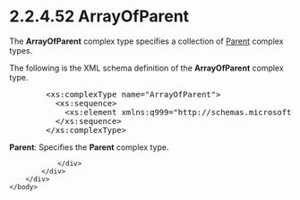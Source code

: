 <html dir="LTR" xmlns:mshelp="http://msdn.microsoft.com/mshelp" xmlns:ddue="http://ddue.schemas.microsoft.com/authoring/2003/5" xmlns:xlink="http://www.w3.org/1999/xlink" xmlns:tool="http://www.microsoft.com/tooltip">
    <head>
        <meta http-equiv="Content-Type" content="text/html; CHARSET=utf-8"></meta>
        <meta name="save" content="history"></meta>
        <title>2.2.4.52 ArrayOfParent</title>
        <xml>
            <mshelp:toctitle title="2.2.4.52 ArrayOfParent"></mshelp:toctitle>
            <mshelp:rltitle title="[MS-SSMDSWS-15]: ArrayOfParent"></mshelp:rltitle>
            <mshelp:keyword index="A" term="f2d2518d-c7f1-4cbe-818a-11814ddf22fd"></mshelp:keyword>
            <mshelp:attr name="DCSext.ContentType" value="open specification"></mshelp:attr>
            <mshelp:attr name="AssetID" value="f2d2518d-c7f1-4cbe-818a-11814ddf22fd"></mshelp:attr>
            <mshelp:attr name="TopicType" value="kbRef"></mshelp:attr>
            <mshelp:attr name="DCSext.Title" value="[MS-SSMDSWS-15]: ArrayOfParent" />
        </xml>
    </head>
    <body>
        <div id="header">
            <h1 class="heading">2.2.4.52 ArrayOfParent</h1>
        </div>
        <div id="mainSection">
            <div id="mainBody">
                <div id="allHistory" class="saveHistory"></div>
                <div id="sectionSection0" class="section" name="collapseableSection">
                    

<p>The <b>ArrayOfParent</b> complex type specifies a collection
of <a href="2c6a352b-68ed-4f47-81ef-1f5f049eff2a.htm">Parent</a> complex
types.</p>

<p>The following is the XML schema definition of the <b>ArrayOfParent</b>
complex type.</p>

<dl>
<dd>
<div><pre>   &lt;xs:complexType name=&quot;ArrayOfParent&quot;&gt;
     &lt;xs:sequence&gt;
       &lt;xs:element xmlns:q999=&quot;http://schemas.microsoft.com/sqlserver/masterdataservices/2009/09&quot; minOccurs=&quot;0&quot; maxOccurs=&quot;unbounded&quot; name=&quot;Parent&quot; nillable=&quot;true&quot; type=&quot;q999:Parent&quot; xmlns:xs=&quot;http://www.w3.org/2001/XMLSchema&quot; /&gt;
     &lt;/xs:sequence&gt;
   &lt;/xs:complexType&gt;
</pre></div>
</dd></dl>

<p><b>Parent</b>: Specifies the <b>Parent</b> complex type.</p>


                </div>
            </div>
        </div>
    </body>
</html>